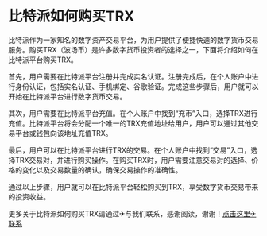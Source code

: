 # 比特派如何购买TRX

比特派作为一家知名的数字资产交易平台，为用户提供了便捷快速的数字货币交易服务。购买TRX（波场币）是许多数字货币投资者的选择之一，下面将介绍如何在比特派平台购买TRX。

首先，用户需要在比特派平台注册并完成实名认证。注册完成后，在个人账户中进行身份认证，包括实名认证、手机绑定、谷歌验证。完成这些步骤后，用户就可以开始在比特派平台进行数字货币交易。

其次，用户需要在比特派平台充值。在个人账户中找到“充币”入口，选择TRX进行充值。比特派平台将会分配一个唯一的TRX充值地址给用户，用户可以通过其他交易平台或钱包向该地址充值TRX。

最后，用户可以在比特派平台进行TRX的交易。在个人账户中找到“交易”入口，选择TRX交易对，并进行购买操作。在购买TRX时，用户需要注意交易对的选择、价格的变化以及交易数量的确认，确保交易操作的准确性。

通过以上步骤，用户就可以在比特派平台轻松购买到TRX，享受数字货币交易带来的投资收益。

更多关于比特派如何购买TRX请通过✈与我们联系，感谢阅读，谢谢！[点击这里✈联系](https://www.trx.tw)